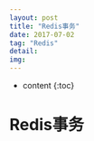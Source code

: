 ```yaml
---
layout: post
title: "Redis事务"
date: 2017-07-02
tag: "Redis"
detail: 
img: 
---
```


* content
{:toc}



# Redis事务



